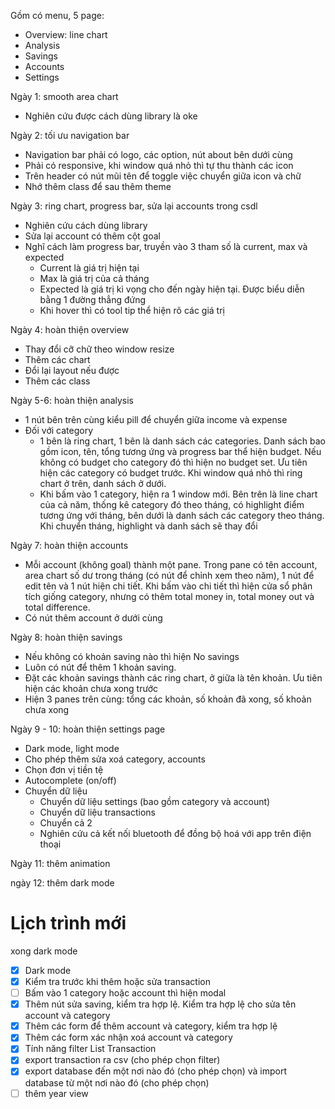 Gồm có menu, 5 page:

- Overview: line chart
- Analysis
- Savings
- Accounts
- Settings

Ngày 1: smooth area chart

- Nghiên cứu được cách dùng library là oke

Ngày 2: tối ưu navigation bar

- Navigation bar phải có logo, các option, nút about bên dưới cùng
- Phải có responsive, khi window quá nhỏ thì tự thu thành các icon
- Trên header có nút mũi tên để toggle việc chuyển giữa icon và chữ
- Nhớ thêm class để sau thêm theme

Ngày 3: ring chart, progress bar, sửa lại accounts trong csdl

- Nghiên cứu cách dùng library
- Sửa lại account có thêm cột goal
- Nghĩ cách làm progress bar, truyền vào 3 tham số là current, max và expected
    - Current là giá trị hiện tại
    - Max là giá trị của cả tháng
    - Expected là giá trị kì vọng cho đến ngày hiện tại. Được biểu diễn bằng 1 đường thẳng đứng
    - Khi hover thì có tool tip thể hiện rõ các giá trị

Ngày 4: hoàn thiện overview

- Thay đổi cỡ chữ theo window resize
- Thêm các chart
- Đổi lại layout nếu được
- Thêm các class

Ngày 5-6: hoàn thiện analysis

- 1 nút bên trên cùng kiểu pill để chuyển giữa income và expense
- Đối với category
    - 1 bên là ring chart, 1 bên là danh sách các categories. Danh sách bao gồm icon, tên, tổng tương ứng và progress bar thể hiện budget. Nếu không có budget cho category đó thì hiện no budget set. Ưu tiên hiện các category có budget trước. Khi window quá nhỏ thì ring chart ở trên, danh sách ở dưới.
    - Khi bấm vào 1 category, hiện ra 1 window mới. Bên trên là line chart của cả năm, thống kê category đó theo tháng, có highlight điểm tương ứng với tháng, bên dưới là danh sách các category theo tháng. Khi chuyển tháng, highlight và danh sách sẽ thay đổi

Ngày 7: hoàn thiện accounts

- Mỗi account (không goal) thành một pane. Trong pane có tên account, area chart số dư trong tháng (có nút để chỉnh xem theo năm), 1 nút để edit tên và 1 nút hiện chi tiết. Khi bấm vào chi tiết thì hiện cửa sổ phân tích giống category, nhưng có thêm total money in, total money out và total difference.
- Có nút thêm account ở dưới cùng

Ngày 8: hoàn thiện savings

- Nếu không có khoản saving nào thì hiện No savings
- Luôn có nút để thêm 1 khoản saving.
- Đặt các khoản savings thành các ring chart, ở giữa là tên khoản. Ưu tiên hiện các khoản chưa xong trước
- Hiện 3 panes trên cùng: tổng các khoản, số khoản đã xong, số khoản chưa xong

Ngày 9 - 10: hoàn thiện settings page

- Dark mode, light mode
- Cho phép thêm sửa xoá category, accounts
- Chọn đơn vị tiền tệ
- Autocomplete (on/off)
- Chuyển dữ liệu
    - Chuyển dữ liệu settings (bao gồm category và account)
    - Chuyển dữ liệu transactions
    - Chuyển cả 2
    - Nghiên cứu cả kết nối bluetooth để đồng bộ hoá với app trên điện thoại

Ngày 11: thêm animation

ngày 12: thêm dark mode

  

  

  

# Lịch trình mới

xong dark mode

- [x] Dark mode
- [x] Kiểm tra trước khi thêm hoặc sửa transaction
- [ ] Bấm vào 1 category hoặc account thì hiện modal
- [x] Thêm nút sửa saving, kiểm tra hợp lệ. Kiểm tra hợp lệ cho sửa tên account và category
- [x] Thêm các form để thêm account và category, kiểm tra hợp lệ
- [x] Thêm các form xác nhận xoá account và category
- [x] Tính năng filter List Transaction
- [x] export transaction ra csv (cho phép chọn filter)
- [x] export database đến một nơi nào đó (cho phép chọn) và import database từ một nơi nào đó (cho phép chọn)
- [ ] thêm year view
